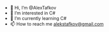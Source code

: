 - 👋 Hi, I’m @AlexTafkov
- 👀 I’m interested in C#
- 🌱 I’m currently learning C#
- 📫 How to reach me alekstafkov@gmail.com

<!---
AlexTafkov/AlexTafkov is a ✨ special ✨ repository because its `README.md` (this file) appears on your GitHub profile.
You can click the Preview link to take a look at your changes.
--->
